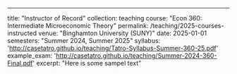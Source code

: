 ---
title: "Instructor of Record"
collection: teaching
course: "Econ 360: Intermediate Microeconomic Theory"
permalink: /teaching/2025-courses-instructed
venue: "Binghamton University (SUNY)"
date: 2025-01-01
semesters: "Summer 2024, Summer 2025"
syllabus: 'http://casetatro.github.io/teaching/Tatro-Syllabus-Summer-360-25.pdf'
example_exam: 'http://casetatro.github.io/teaching/Summer-2024-360-Final.pdf'
excerpt: "Here is some sampel text"


